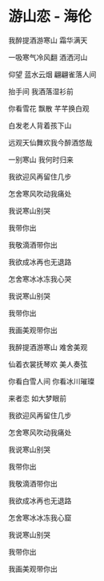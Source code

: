 # 游山恋 - 海伦

我醉提酒游寒山 霜华满天

一吸寒气冷风翻 酒洒河山

仰望 蓝水云烟 翩翩雀落人间

抬手间 我酒落湿衫前

你看雪花 飘散 芊芊换白观

白发老人背着孩下山

远观天仙舞欢我今醉酒悠哉

一别寒山 我何时归来

我欲迎风再留住几步

怎舍寒风吹动我痛处

我说寒山别哭

我带你出

我敬滴酒带你出

我欲成冰再也无退路

怎舍寒冰冰冻我心哭

我说寒山别哭

我带你出

我画美观带你出

我醉提酒游寒山 难舍美观

仙着衣裳抚琴欢 美人奏弦

你看白雪人间 你看冰川璀璨

来者恋 如大梦眼前

我欲迎风再留住几步

怎舍寒风吹动我痛处

我说寒山别哭

我带你出

我敬滴酒带你出

我欲成冰再也无退路

怎舍寒冰冰冻我心窟

我说寒山别哭

我带你出

我画美观带你出
